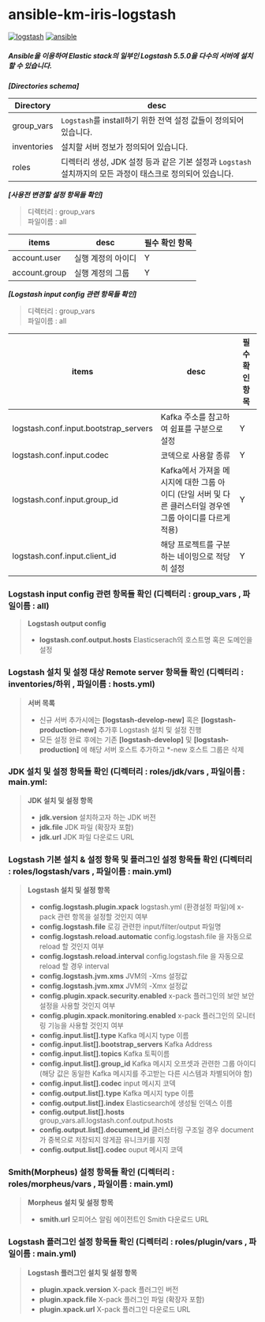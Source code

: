 ansible-km-iris-logstash
=======================

[![logstash](https://img.shields.io/badge/Logstash-5.5.0-brightgreen.svg)](https://www.elastic.co/guide/en/logstash/current/introduction.html)
[![ansible](https://img.shields.io/badge/ansible-2.3-orange.svg)](https://www.ansible.com/it-automation)

##### Ansible을 이용하여 Elastic stack의 일부인 Logstash 5.5.0을 다수의 서버에 설치할 수 있습니다. #####   

***_[Directories schema]_***

Directory | desc  |
| ------------- | ------------- |
| group_vars | `Logstash`를 install하기 위한 전역 설정 값들이 정의되어 있습니다. |
| inventories  | 설치할 서버 정보가 정의되어 있습니다.  |
| roles  | 디렉터리 생성, JDK 설정 등과 같은 기본 설정과 `Logstash` 설치까지의 모든 과정이 태스크로 정의되어 있습니다. |`  
        
***_[사용전 변경할 설정 항목들 확인]_***
> 디렉터리 : group_vars  
> 파일이름 : all  

items | desc  | 필수 확인 항목
| ------------- | ------------- |---|
| account.user | 실행 계정의 아이디  |Y
| account.group  | 실행 계정의 그룹  |Y

***_[Logstash input config 관련 항목들 확인]_***
> 디렉터리 : group_vars  
> 파일이름 : all  

items | desc  | 필수 확인 항목
| ------------- | ------------- |---|
| logstash.conf.input.bootstrap_servers | Kafka 주소를 참고하여 쉼표를 구분으로 설정  |Y
| logstash.conf.input.codec  | 코덱으로 사용할 종류  |Y
| logstash.conf.input.group_id | Kafka에서 가져올 메시지에 대한 그룹 아이디 (단일 서버 및 다른 클러스터일 경우엔 그룹 아이디를 다르게 적용)| Y
| logstash.conf.input.client_id| 해당 프로젝트를 구분하는 네이밍으로 적당히 설정|Y


### Logstash input config 관련 항목들 확인 (디렉터리 : group_vars , 파일이름 : all)
> **Logstash output config**
>
> - **logstash.conf.output.hosts** Elasticserach의 호스트명 혹은 도메인을 설정

### Logstash 설치 및 설정 대상 Remote server 항목들 확인 (디렉터리 : inventories/하위 , 파일이름 : hosts.yml)
> **서버 목록**
>
> - 신규 서버 추가시에는 **[logstash-develop-new]** 혹은 **[logstash-production-new]** 추가후 Logstash 설치 및 설정 진행
> - 모든 설정 완료 후에는 기존 **[logstash-develop]** 및 **[logstash-production]** 에 해당 서버 호스트 추가하고 *-new 호스트 그룹은 삭제


### JDK 설치 및 설정 항목들 확인 (디렉터리 : roles/jdk/vars , 파일이름 : main.yml:

> **JDK 설치 및 설정 항목**
>
> - **jdk.version** 설치하고자 하는 JDK 버전
> - **jdk.file** JDK 파일 (확장자 포함)
> - **jdk.url** JDK 파일 다운로드 URL

### Logstash 기본 설치 & 설정 항목 및 플러그인 설정 항목들 확인 (디렉터리 : roles/logstash/vars , 파일이름 : main.yml)
> **Logstash 설치 및 설정 항목**
>
> - **config.logstash.plugin.xpack** logstash.yml (환경설정 파일)에 x-pack 관련 항목을 설정할 것인지 여부
> - **config.logstash.file** 로깅 관련한 input/filter/output 파일명
> - **config.logstash.reload.automatic** config.logstash.file 을 자동으로 reload 할 것인지 여부
> - **config.logstash.reload.interval** config.logstash.file 을 자동으로 reload 할 경우 interval
> - **config.logstash.jvm.xms** JVM의 -Xms 설정값
> - **config.logstash.jvm.xmx** JVM의 -Xmx 설정값 
> - **config.plugin.xpack.security.enabled** x-pack 플러그인의 보안 보안 설정을 사용할 것인지 여부
> - **config.plugin.xpack.monitoring.enabled** x-pack 플러그인의 모니터링 기능을 사용할 것인지 여부
> - **config.input.list[].type** Kafka 메시지 type 이름
> - **config.input.list[].bootstrap_servers** Kafka Address
> - **config.input.list[].topics** Kafka 토픽이름 
> - **config.input.list[].group_id** Kafka 메시지 오프셋과 관련한 그룹 아이디 (해당 값은 동일한 Kafka 메시지를 주고받는 다른 시스템과 차별되어야 함)
> - **config.input.list[].codec** input 메시지 코덱 
> - **config.output.list[].type** Kafka 메시지 type 이름
> - **config.output.list[].index** Elasticsearch에 생성될 인덱스 이름
> - **config.output.list[].hosts** group_vars.all.logstash.conf.output.hosts
> - **config.output.list[].document_id** 클러스터링 구조일 경우 document가 중복으로 저장되지 않게끔 유니크키를 지정 
> - **config.output.list[].codec** ouput 메시지 코덱


### Smith(Morpheus) 설정 항목들 확인 (디렉터리 : roles/morpheus/vars , 파일이름 : main.yml)
> **Morpheus 설치 및 설정 항목**
>
> - **smith.url** 모피어스 알림 에이전트인 Smith 다운로드 URL


### Logstash 플러그인 설정 항목들 확인 (디렉터리 : roles/plugin/vars , 파일이름 : main.yml)
> **Logstash 플러그인 설치 및 설정 항목**
>
> - **plugin.xpack.version** X-pack 플러그인 버전
> - **plugin.xpack.file** X-pack 플러그인 파일 (확장자 포함)
> - **plugin.xpack.url** X-pack 플러그인 다운로드 URL
